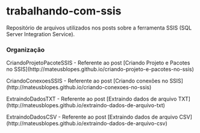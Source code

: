 # trabalhando-com-ssis
Repositório de arquivos utilizados nos posts sobre a ferramenta SSIS (SQL Server Integration Service).

### Organização

<p>CriandoProjetoPacoteSSIS - Referente ao post [Criando Projeto e Pacotes no SSIS](http://mateusblopes.github.io/criando-projeto-e-pacotes-no-ssis)</p>
<p>CriandoConexoesSSIS - Referente ao post [Criando conexões no SSIS](http://mateusblopes.github.io/criando-conexoes-no-ssis)</p>
<p>ExtraindoDadosTXT - Referente ao post [Extraindo dados de arquivo TXT](http://mateusblopes.github.io/extraindo-dados-de-arquivo-txt)</p>
<p>ExtraindoDadosCSV - Referente ao post [Extraindo dados de arquivo CSV](http://mateusblopes.github.io/extraindo-dados-de-arquivo-csv)</p>
